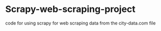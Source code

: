 # Scrapy-web-scraping-project
code for using scrapy for web scraping data from the city-data.com file
